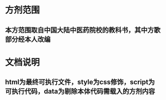# 方剂范围
## 本方范围取自中国大陆中医药院校的教科书，其中方歌部分经本人改编

# 文档说明
## html为最终可执行文件，style为css修饰，script为可执行代码，data为剔除本体代码需载入的方剂内容
